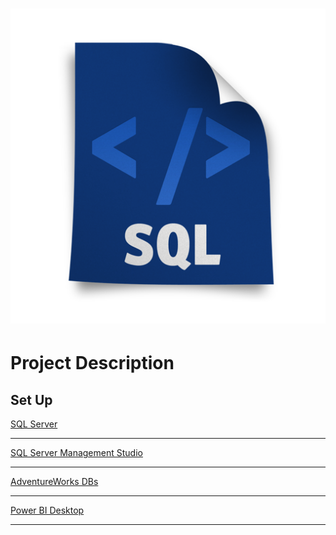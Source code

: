# <p align="center"> ![alt text](https://github.com/Dimitrov-S-Dev-Python/Sales_Analysis_PBI/blob/master/sql.png) <p>
# Project Description
## Set Up
[SQL Server](https://www.microsoft.com/en-us/sql-server/sql-server-downloads)

---
[SQL Server Management Studio](https://learn.microsoft.com/en-us/sql/ssms/download-sql-server-management-studio-ssms?redirectedfrom=MSDN&view=sql-server-ver15)

---
[AdventureWorks DBs](https://learn.microsoft.com/en-us/sql/samples/adventureworks-install-configure?view=sql-server-ver15&tabs=ssms)

---
[Power BI Desktop](https://powerbi.microsoft.com/en-us/desktop/)

---